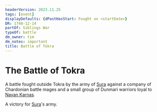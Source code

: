 ```yaml
---
headerVersion: 2023.11.25
tags: [event]
displayDefaults: {dPastHasStart: Fought on <startDate>}
DR: 1748-12-14
partOf: Siblings War
typeOf: battle
dm_owner: tim
dm_notes: important
title: Battle of Tokra
---
```

# The Battle of Tokra

A battle fought outside Tokra by the army of [Sura](<../../../../people/dunmari/sura.md>) against a company of Chardonian battle mages and a small group of Dunmari warriors loyal to [Nayan Karnas](<../../../../people/dunmari/nayan-karnas.md>). 

A victory for [Sura](<../../../../people/dunmari/sura.md>)'s army.
